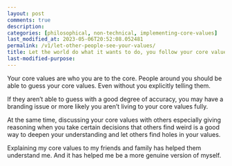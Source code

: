 ```yaml
---
layout: post
comments: true
description:
categories: [philosophical, non-technical, implementing-core-values]
last_modified_at: 2023-05-06T20:52:08.052481
permalink: /v1/let-other-people-see-your-values/
title: Let the world do what it wants to do, you follow your core values
last-modified-purpose:
---
```


Your core values are who you are to the core. People around you should be able to guess your core values. Even without you explicitly telling them.

If they aren’t able to guess with a good degree of accuracy, you may have a branding issue or more likely you aren’t living to your core values fully.

At the same time, discussing your core values with others especially giving reasoning when you take certain decisions that others find weird is a good way to deepen your understanding and let others find holes in your values.

Explaining my core values to my friends and family has helped them understand me. And it has helped me be a more genuine version of myself.
